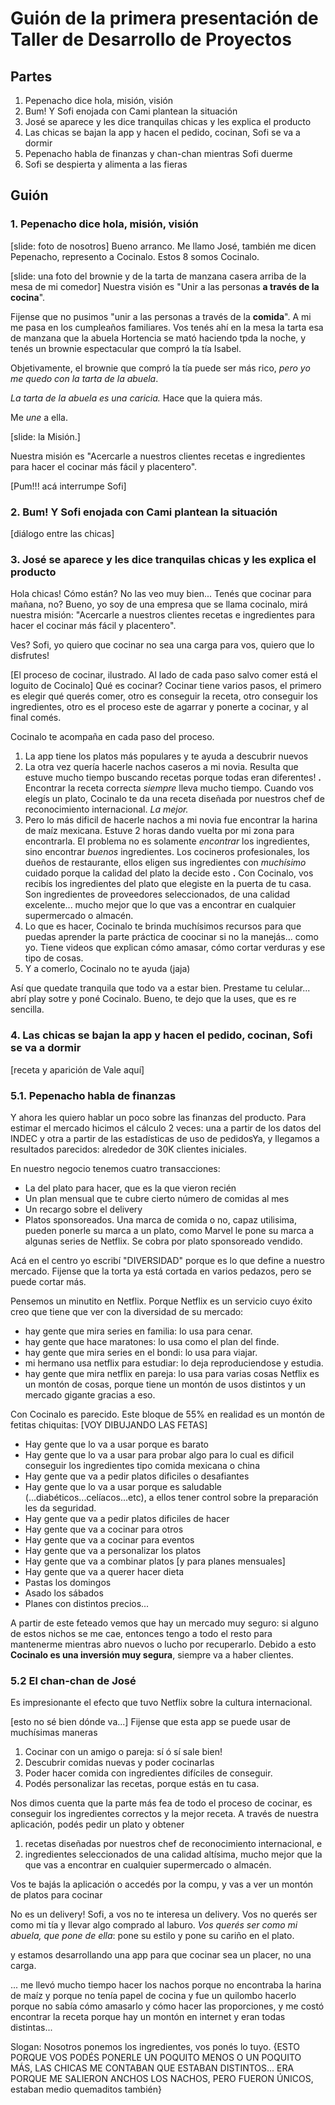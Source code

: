 # Guión de la primera presentación de Taller de Desarrollo de Proyectos

## Partes
 1. Pepenacho dice hola, misión, visión
 2. Bum! Y Sofi enojada con Cami plantean la situación
 3. José se aparece y les dice tranquilas chicas y les explica el producto
 4. Las chicas se bajan la app y hacen el pedido, cocinan, Sofi se va a dormir
 5. Pepenacho habla de finanzas y chan-chan mientras Sofi duerme
 6. Sofi se despierta y alimenta a las fieras

## Guión

### 1. Pepenacho dice hola, misión, visión

[slide: foto de nosotros]
Bueno arranco. Me llamo José, también me dicen Pepenacho, represento a Cocinalo. Estos 8 somos Cocinalo. 

[slide: una foto del brownie y de la tarta de manzana casera arriba de la mesa de mi comedor]
Nuestra visión es "Unir a las personas **a través de la cocina**".

Fijense que no pusimos "unir a las personas a través de la **comida**". A mi me pasa en los cumpleaños familiares. Vos tenés ahí en la mesa la tarta esa de manzana que la abuela Hortencia se mató haciendo tpda la noche, y tenés un brownie espectacular que compró la tía Isabel. 

Objetivamente, el brownie que compró la tía puede ser más rico, _pero yo me quedo con la tarta de la abuela_. 

_La tarta de la abuela es una caricia._ Hace que la quiera más. 

Me _une_ a ella.

[slide: la Misión.]

Nuestra misión es "Acercarle a nuestros clientes recetas e ingredientes para hacer el cocinar más fácil y placentero".

[Pum!!! acá interrumpe Sofi]

### 2. Bum! Y Sofi enojada con Cami plantean la situación

[diálogo entre las chicas]

### 3. José se aparece y les dice tranquilas chicas y les explica el producto
Hola chicas! Cómo están? No las veo muy bien... Tenés que cocinar para mañana, no? Bueno, yo soy de una empresa que se llama cocinalo, mirá nuestra misión: "Acercarle a nuestros clientes recetas e ingredientes para hacer el cocinar más fácil y placentero". 

Ves? Sofi, yo quiero que cocinar no sea una carga para vos, quiero que lo disfrutes!

[El proceso de cocinar, ilustrado. Al lado de cada paso salvo comer está el loguito de Cocinalo]
Qué es cocinar? Cocinar tiene varios pasos, el primero es elegir qué querés comer, otro es conseguir la receta, otro conseguir los ingredientes, otro es el proceso este de agarrar y ponerte a cocinar, y al final comés.

Cocinalo te acompaña en cada paso del proceso. 
 1. La app tiene los platos más populares y te ayuda a descubrir nuevos
 2. La otra vez quería hacerle nachos caseros a mi novia. Resulta que estuve mucho tiempo buscando recetas porque todas eran diferentes! **.** Encontrar la receta correcta _siempre_ lleva mucho tiempo. Cuando vos elegís un plato, Cocinalo te da una receta diseñada por nuestros chef de reconocimiento internacional. _La mejor._
 3. Pero lo más dificil de hacerle nachos a mi novia fue encontrar la harina de maíz mexicana. Estuve 2 horas dando vuelta por mi zona para encontrarla. El problema no es solamente _encontrar_ los ingredientes, sino encontrar _buenos_ ingredientes. Los cocineros profesionales, los dueños de restaurante, ellos eligen sus ingredientes con _muchísimo_ cuidado porque la calidad del plato la decide esto **.** Con Cocinalo, vos recibís los ingredientes del plato que elegiste en la puerta de tu casa. Son ingredientes de proveedores seleccionados, de una calidad excelente... mucho mejor que lo que vas a encontrar en cualquier supermercado o almacén.
 4. Lo que es hacer, Cocinalo te brinda muchísimos recursos para que puedas aprender la parte práctica de coocinar si no la manejás... como yo. Tiene videos que explican cómo amasar, cómo cortar verduras y ese tipo de cosas.
 5. Y a comerlo, Cocinalo no te ayuda (jaja)


Así que quedate tranquila que todo va a estar bien. Prestame tu celular... abrí play sotre y poné Cocinalo. Bueno, te dejo que la uses, que es re sencilla.


### 4. Las chicas se bajan la app y hacen el pedido, cocinan, Sofi se va a dormir

[receta  y aparición de Vale aquí]


### 5.1. Pepenacho habla de finanzas

Y ahora les quiero hablar un poco sobre las finanzas del producto. Para estimar el mercado hicimos el cálculo 2 veces: una a partir de los datos del INDEC y otra a partir de las estadísticas de uso de pedidosYa, y llegamos a resultados parecidos: alrededor de 30K clientes iniciales.

En nuestro negocio tenemos cuatro transacciones: 
- La del plato para hacer, que es la que vieron recién
- Un plan mensual que te cubre cierto número de comidas al mes
- Un recargo sobre el delivery
- Platos sponsoreados. Una marca de comida o no, capaz utilisima, pueden ponerle su marca a un plato, como Marvel le pone su marca a algunas series de Netflix. Se cobra por plato sponsoreado vendido.

Acá en el centro yo escribí "DIVERSIDAD" porque es lo que define a nuestro mercado. Fijense que la torta ya está cortada en varios pedazos, pero se puede cortar más.

Pensemos un minutito en Netflix. Porque Netflix es un servicio cuyo éxito creo que tiene que ver con la diversidad de su mercado:
- hay gente que mira series en familia: lo usa para cenar.
- hay gente que hace maratones: lo usa como el plan del finde.
- hay gente que mira series en el bondi: lo usa para viajar.
- mi hermano usa netflix para estudiar: lo deja reproduciendose y estudia.
- hay gente que mira netflix en pareja: lo usa para varias cosas
Netflix es un montón de cosas, porque tiene un montón de usos distintos y un mercado gigante gracias a eso.

Con Cocinalo es parecido. Este bloque de 55% en realidad es un montón de fetitas chiquitas:
[VOY DIBUJANDO LAS FETAS] 
- Hay gente que lo va a usar porque es barato
- Hay gente que lo va a usar para probar algo para lo cual es dificil conseguir los ingredientes tipo comida mexicana o china
- Hay gente que va a pedir platos dificiles o desafiantes
- Hay gente que lo va a usar porque es saludable (...diabéticos...celíacos...etc), a ellos tener control sobre la preparación les da seguridad.
- Hay gente que va a pedir platos dificiles de hacer
- Hay gente que va a cocinar para otros
- Hay gente que va a cocinar para eventos
- Hay gente que va a personalizar los platos
- Hay gente que va a combinar platos
[y para planes mensuales]
- Hay gente que va a querer hacer dieta
- Pastas los domingos
- Asado los sábados
- Planes con distintos precios...

A partir de este feteado vemos que hay un mercado muy seguro: si alguno de estos nichos se me cae, entonces tengo a todo el resto para mantenerme mientras abro nuevos o lucho por recuperarlo. Debido a esto **Cocinalo es una inversión muy segura**, siempre va a haber clientes.

### 5.2 El chan-chan de José

Es impresionante el efecto que tuvo Netflix sobre la cultura internacional.





[esto no sé bien dónde va...]
Fijense que esta app se puede usar de muchísimas maneras
 1. Cocinar con un amigo o pareja: sí ó sí sale bien!
 2. Descubrir comidas nuevas y poder cocinarlas
 3. Poder hacer comida con ingredientes difíciles de conseguir.
 4. Podés personalizar las recetas, porque estás en tu casa.











Nos dimos cuenta que la parte más fea de todo el proceso de cocinar, es conseguir los ingredientes correctos y la mejor receta. A través de nuestra aplicación, podés pedir un plato y obtener
 1. recetas diseñadas por nuestros chef de reconocimiento internacional, e 
 2. ingredientes seleccionados de una calidad altísima, mucho mejor que la que vas a encontrar en cualquier supermercado o almacén.


Vos te bajás la aplicación o accedés por la compu, y vas a ver un montón de platos para cocinar




No es un delivery! Sofi, a vos no te interesa un delivery. Vos no querés ser como mi tía y llevar algo comprado al laburo. _Vos querés ser como mi abuela, que pone de ella_: pone su estilo y pone su cariño en el plato.


y estamos desarrollando una app para que cocinar sea un placer, no una carga.




... me llevó mucho tiempo hacer los nachos porque no encontraba la harina de maíz y porque no tenía papel de cocina y fue un quilombo hacerlo porque no sabía cómo amasarlo y cómo hacer las proporciones, y me costó encontrar la receta porque hay un montón en internet y eran todas distintas...

Slogan: Nosotros ponemos los ingredientes, vos ponés lo tuyo. {ESTO PORQUE VOS PODÉS PONERLE UN POQUITO MENOS O UN POQUITO MÁS, LAS CHICAS ME CONTABAN QUE ESTABAN DISTINTOS... ERA PORQUE ME SALIERON ANCHOS LOS NACHOS, PERO FUERON ÚNICOS, estaban medio quemaditos también}
